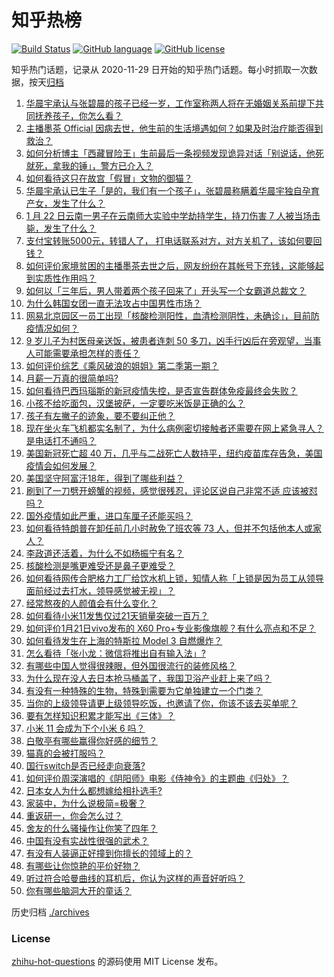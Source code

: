# 知乎热榜
[![Build Status](https://github.com/ToWeLong/zhihu-hot-questions/workflows/CI/badge.svg)](https://github.com/ToWeLong/zhihu-hot-questions/actions)
[![GitHub language](https://img.shields.io/badge/language-golang-orange.svg)](https://golang.org/)
[![GitHub license](https://img.shields.io/github/license/ToWeLong/zhihu-hot-questions)](https://github.com/ToWeLong/zhihu-hot-questions/blob/main/LICENSE)

知乎热门话题，记录从 2020-11-29 日开始的知乎热门话题。每小时抓取一次数据，按天[归档](./archives)

<!-- BEGIN -->

1. [华晨宇承认与张碧晨的孩子已经一岁，工作室称两人将在无婚姻关系前提下共同抚养孩子，你怎么看？](https://www.zhihu.com/question/440533019)
1. [主播墨茶 Official 因病去世，他生前的生活境遇如何？如果及时治疗能否得到救治？](https://www.zhihu.com/question/440488455)
1. [如何分析博主「西藏冒险王」生前最后一条视频发现诡异对话「别说话，他死就死，拿我的锤」，警方已介入？](https://www.zhihu.com/question/440226087)
1. [如何看待这只在故宫「假冒」文物的御猫？](https://www.zhihu.com/question/440467237)
1. [华晨宇承认已生子「是的，我们有一个孩子」，张碧晨称瞒着华晨宇独自孕育产女，发生了什么？](https://www.zhihu.com/question/440653074)
1. [1 月 22 日云南一男子在云南师大实验中学劫持学生，持刀伤害 7 人被当场击毙，发生了什么？](https://www.zhihu.com/question/440668867)
1. [支付宝转账5000元，转错人了， 打电话联系对方，对方关机了，该如何要回钱？](https://www.zhihu.com/question/351571558)
1. [如何评价家境贫困的主播墨茶去世之后，网友纷纷在其帐号下充钱，这能够起到实质性作用吗？](https://www.zhihu.com/question/440580116)
1. [如何以「三年后，男人带着两个孩子回来了」开头写一个女霸道总裁文？](https://www.zhihu.com/question/440114915)
1. [为什么韩国女团一直无法攻占中国男性市场？](https://www.zhihu.com/question/40421595)
1. [网易北京园区一员工出现「核酸检测阳性，血清检测阴性，未确诊」，目前防疫情况如何？](https://www.zhihu.com/question/440612191)
1. [9 岁儿子为村医母亲送饭，被患者连刺 50 多刀，凶手行凶后在旁观望，当事人可能需要承担怎样的责任？](https://www.zhihu.com/question/440474614)
1. [如何评价综艺《乘风破浪的姐姐》第二季第一期？](https://www.zhihu.com/question/440495686)
1. [月薪一万真的很简单吗?](https://www.zhihu.com/question/438452552)
1. [如何看待巴西玛瑙斯的新冠疫情失控，是否宣告群体免疫最终会失败？](https://www.zhihu.com/question/440392936)
1. [小孩不给吃面包，汉堡披萨，一定要吃米饭是正确的么？](https://www.zhihu.com/question/440509928)
1. [孩子有左撇子的迹象，要不要纠正他？](https://www.zhihu.com/question/439923460)
1. [现在坐火车飞机都实名制了，为什么病例密切接触者还需要在网上紧急寻人？是电话打不通吗？](https://www.zhihu.com/question/440555441)
1. [美国新冠死亡超 40 万，几乎与二战死亡人数持平，纽约疫苗库存告急，美国疫情会如何发展？](https://www.zhihu.com/question/440233827)
1. [美国坚守阿富汗18年，得到了哪些利益？](https://www.zhihu.com/question/440184377)
1. [刷到了一刀劈开螃蟹的视频，感觉很残忍，评论区说自己非常不适 应该被怼吗？](https://www.zhihu.com/question/440222130)
1. [国外疫情如此严重，进口车厘子还能买吗？](https://www.zhihu.com/question/434562414)
1. [如何看待特朗普在卸任前几小时赦免了班农等 73 人，但并不包括他本人或家人？](https://www.zhihu.com/question/440291155)
1. [李政道还活着，为什么不如杨振宁有名？](https://www.zhihu.com/question/439675869)
1. [核酸检测是嘴更难受还是鼻子更难受？](https://www.zhihu.com/question/392297441)
1. [如何看待网传合肥格力工厂给饮水机上锁，知情人称「上锁是因为员工从领导面前经过去打水，领导感觉被无视」？](https://www.zhihu.com/question/440586959)
1. [经常熬夜的人颜值会有什么变化？](https://www.zhihu.com/question/271403665)
1. [如何看待小米11发售仅过21天销量突破一百万？](https://www.zhihu.com/question/440580095)
1. [如何评价1月21日vivo发布的 X60 Pro+专业影像旗舰？有什么亮点和不足？](https://www.zhihu.com/question/440290192)
1. [如何看待发生在上海的特斯拉 Model 3 自燃爆炸？](https://www.zhihu.com/question/440225183)
1. [怎么看待「张小龙：微信将推出自有输入法」?](https://www.zhihu.com/question/440253344)
1. [有哪些中国人觉得很辣眼，但外国很流行的装修风格？](https://www.zhihu.com/question/439492399)
1. [为什么现在没人去日本抢马桶盖了，我国卫浴产业赶上来了吗？](https://www.zhihu.com/question/440274624)
1. [有没有一种特殊的生物，特殊到需要为它单独建立一个门类？](https://www.zhihu.com/question/440155266)
1. [当你的上级领导请更上级领导吃饭，也邀请了你，你该不该去买单呢？](https://www.zhihu.com/question/440020824)
1. [要有怎样知识积累才能写出《三体》？](https://www.zhihu.com/question/440035614)
1. [小米 11 会成为下个小米 6 吗？](https://www.zhihu.com/question/436962626)
1. [白敬亭有哪些赢得你好感的细节？](https://www.zhihu.com/question/398933966)
1. [猫真的会被打服吗？](https://www.zhihu.com/question/348013324)
1. [国行switch是否已经走向衰落?](https://www.zhihu.com/question/369277283)
1. [如何评价周深演唱的《阴阳师》电影《侍神令》的主题曲《归处》？](https://www.zhihu.com/question/440550754)
1. [日本女人为什么都想嫁给相扑选手?](https://www.zhihu.com/question/352910962)
1. [家装中，为什么说极简=极奢？](https://www.zhihu.com/question/400503998)
1. [重返研一，你会怎么过？](https://www.zhihu.com/question/351675467)
1. [舍友的什么骚操作让你笑了四年？](https://www.zhihu.com/question/435608547)
1. [中国有没有实战性很强的武术？](https://www.zhihu.com/question/301752911)
1. [有没有人装逼正好撞到你擅长的领域上的？](https://www.zhihu.com/question/338688699)
1. [有哪些让你惊艳的平价好物？](https://www.zhihu.com/question/403161226)
1. [听过符合哈曼曲线的耳机后，你认为这样的声音好听吗？](https://www.zhihu.com/question/435238063)
1. [你有哪些脑洞大开的童话？](https://www.zhihu.com/question/49591610)

<!-- END -->

历史归档 [./archives](./archives)


### License
[zhihu-hot-questions](https://github.com/towelong/zhihu-hot-questions) 的源码使用 MIT License 发布。